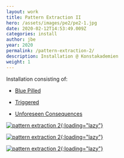 ```yaml
---
layout: work
title: Pattern Extraction II
hero: /assets/images/pe2/pe2-1.jpg
date: 2020-02-12T14:53:49.009Z
categories: install
author: jbe
year: 2020
permalink: /pattern-extraction-2/
description: Installation @ Konstakademien
weight: 1
---
```


<div class="pad">

Installation consisting of:

- [Blue Pilled](/blue-pilled)

- [Triggered](/triggered)

- [Unforeseen Consequences](/unforeseen-consequences)

</div>

[![pattern extraction 2](/assets/images/pe2/pe2-2.jpg){:loading="lazy"}](/assets/images/pe2/pe2-2.jpg)

[![pattern extraction 2](/assets/images/pe2/pe2-3.jpg){:loading="lazy"}](/assets/images/pe2/pe2-3.jpg)

[![pattern extraction 2](/assets/images/pe2/pe2-4.jpg){:loading="lazy"}](/assets/images/pe2/pe2-4.jpg)
